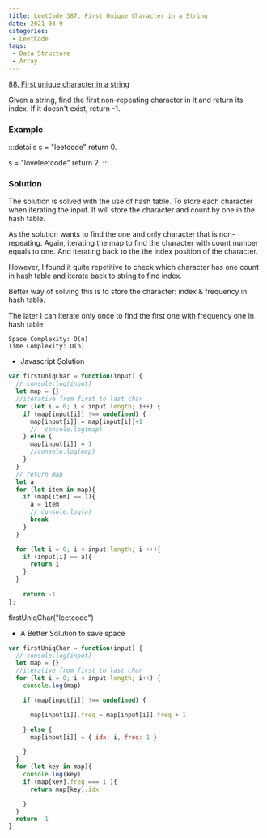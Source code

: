 ```yaml
---
title: LeetCode 387. First Unique Character in a String
date: 2021-03-9
categories:
 - LeetCode
tags:
 - Data Structure
 - Array
---
```

[88. First unique character in a string](https://leetcode.com/problems/first-unique-character-in-a-string/) 

Given a string, find the first non-repeating character in it and return its index. If it doesn't exist, return -1.

### Example
:::details
s = "leetcode"
return 0.

s = "loveleetcode"
return 2.
:::

### Solution
The solution is solved with the use of hash table. To store each character when iterating the input. It will store the character and count by one in the hash table. 

As the solution wants to find the one and only character that is non-repeating. Again, iterating the map to find the character with count number equals to one. And iterating back to the the index position of the character. 

However, I found it quite repetitive to check which character has one count in hash table and iterate back to string to find index.

Better way of solving this is to store the character: index & frequency in hash table. 

The later I can iterate only once to find the first one with frequency one in hash table 
```
Space Complexity: O(n) 
Time Complexity: O(n)
```

- Javascript Solution 
```js
var firstUniqChar = function(input) {
  // console.log(input)
  let map = {}
  //iterative from first to last char
  for (let i = 0; i < input.length; i++) {
    if (map[input[i]] !== undefined) {
      map[input[i]] = map[input[i]]+1
      //  console.log(map)
    } else {
      map[input[i]] = 1
      //console.log(map)
    }
  }
  // return map
  let a
  for (let item in map){
    if (map[item] == 1){
      a = item
      // console.log(a)
      break
    }
  }

  for (let i = 0; i < input.length; i ++){
    if (input[i] == a){
      return i
    } 
  }
    
    return -1
};
```

firstUniqChar("leetcode")

- A Better Solution to save space

```js
var firstUniqChar = function(input) {
  // console.log(input)
  let map = {}
  //iterative from first to last char
  for (let i = 0; i < input.length; i++) {
    console.log(map)

    if (map[input[i]] !== undefined) {

      map[input[i]].freq = map[input[i]].freq + 1

    } else {
      map[input[i]] = { idx: i, freq: 1 }

    }
  }
  for (let key in map){
    console.log(key)
    if (map[key].freq === 1 ){
      return map[key].idx

    }
  }
  return -1
}
```